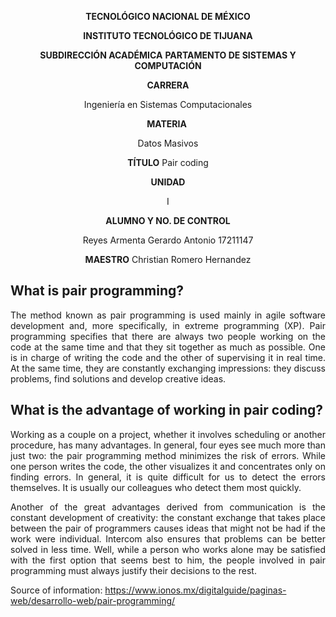 <div align="center">

**TECNOLÓGICO NACIONAL DE MÉXICO**

**INSTITUTO TECNOLÓGICO DE TIJUANA**

**SUBDIRECCIÓN ACADÉMICA**
**PARTAMENTO DE SISTEMAS Y COMPUTACIÓN**

**CARRERA**

Ingeniería en Sistemas Computacionales

**MATERIA** 

Datos Masivos

**TÍTULO**
Pair coding

**UNIDAD**

I

**ALUMNO Y NO. DE CONTROL**

Reyes Armenta Gerardo Antonio 17211147

**MAESTRO**
Christian Romero Hernandez

</div>

## What is pair programming?
<div align="Justify">
The method known as pair programming is used mainly in agile software development and, more specifically, in extreme programming (XP). Pair programming specifies that there are always two people working on the code at the same time and that they sit together as much as possible. One is in charge of writing the code and the other of supervising it in real time. At the same time, they are constantly exchanging impressions: they discuss problems, find solutions and develop creative ideas.

## What is the advantage of working in pair coding?
Working as a couple on a project, whether it involves scheduling or another procedure, has many advantages. In general, four eyes see much more than just two: the pair programming method minimizes the risk of errors. While one person writes the code, the other visualizes it and concentrates only on finding errors. In general, it is quite difficult for us to detect the errors themselves. It is usually our colleagues who detect them most quickly.

Another of the great advantages derived from communication is the constant development of creativity: the constant exchange that takes place between the pair of programmers causes ideas that might not be had if the work were individual. Intercom also ensures that problems can be better solved in less time. Well, while a person who works alone may be satisfied with the first option that seems best to him, the people involved in pair programming must always justify their decisions to the rest.
</div>

Source of information:
https://www.ionos.mx/digitalguide/paginas-web/desarrollo-web/pair-programming/ 
